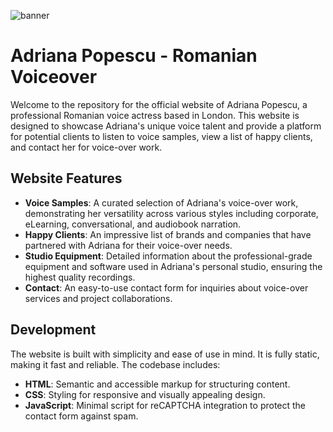 
![banner](https://github.com/AlexVOiceover/romaniavoice2024/assets/94972293/a20aa0ad-1611-4503-af7d-098e36656129)

# Adriana Popescu - Romanian Voiceover

Welcome to the repository for the official website of Adriana Popescu, a professional Romanian voice actress based in London. This website is designed to showcase Adriana's unique voice talent and provide a platform for potential clients to listen to voice samples, view a list of happy clients, and contact her for voice-over work.

## Website Features

- **Voice Samples**: A curated selection of Adriana's voice-over work, demonstrating her versatility across various styles including corporate, eLearning, conversational, and audiobook narration.
- **Happy Clients**: An impressive list of brands and companies that have partnered with Adriana for their voice-over needs.
- **Studio Equipment**: Detailed information about the professional-grade equipment and software used in Adriana's personal studio, ensuring the highest quality recordings.
- **Contact**: An easy-to-use contact form for inquiries about voice-over services and project collaborations.

## Development

The website is built with simplicity and ease of use in mind. It is fully static, making it fast and reliable. The codebase includes:

- **HTML**: Semantic and accessible markup for structuring content.
- **CSS**: Styling for responsive and visually appealing design.
- **JavaScript**: Minimal script for reCAPTCHA integration to protect the contact form against spam.
